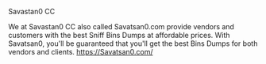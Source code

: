 Savastan0 CC

We at Savastan0 CC also called Savatsan0.com provide vendors and customers with the best Sniff Bins Dumps at affordable prices. With Savatsan0, you'll be guaranteed that you'll get the best Bins Dumps for both vendors and clients. https://Savatsan0.com/